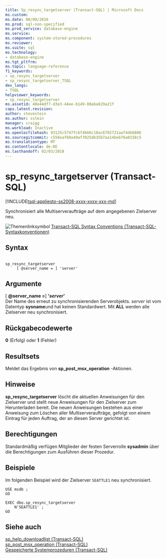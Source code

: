 ```yaml
---
title: Sp_resync_targetserver (Transact-SQL) | Microsoft Docs
ms.custom: 
ms.date: 08/09/2016
ms.prod: sql-non-specified
ms.prod_service: database-engine
ms.service: 
ms.component: system-stored-procedures
ms.reviewer: 
ms.suite: sql
ms.technology:
- database-engine
ms.tgt_pltfrm: 
ms.topic: language-reference
f1_keywords:
- sp_resync_targetserver
- sp_resync_targetserver_TSQL
dev_langs:
- TSQL
helpviewer_keywords:
- sp_resync_targetserver
ms.assetid: 40e44df7-d3e3-44ee-b149-08aba629a21f
caps.latest.revision: 
author: stevestein
ms.author: sstein
manager: craigg
ms.workload: Inactive
ms.openlocfilehash: 93125c5747fc6f4b66c18ac6702721aaf4db6806
ms.sourcegitcommit: c556eaf60a49af7025db35b7aa14beb76a8158c5
ms.translationtype: MT
ms.contentlocale: de-DE
ms.lasthandoff: 02/03/2018
---
```

# <a name="spresynctargetserver-transact-sql"></a>sp_resync_targetserver (Transact-SQL)
[!INCLUDE[tsql-appliesto-ss2008-xxxx-xxxx-xxx-md](../../includes/tsql-appliesto-ss2008-xxxx-xxxx-xxx-md.md)]

  Synchronisiert alle Multiserveraufträge auf dem angegebenen Zielserver neu.  
  
 ![Themenlinksymbol](../../database-engine/configure-windows/media/topic-link.gif "Topic link icon") [Transact-SQL Syntax Conventions (Transact-SQL-Syntaxkonventionen)](../../t-sql/language-elements/transact-sql-syntax-conventions-transact-sql.md)  
  
## <a name="syntax"></a>Syntax  
  
```  
  
sp_resync_targetserver  
     [ @server_name = ] 'server'  
```  
  
## <a name="arguments"></a>Argumente  
 [ **@server_name =**] **'***server***'**  
 Der Name des erneut zu synchronisierenden Serverobjekts. *server* ist vom Datentyp **sysname**und hat keinen Standardwert. Mit **ALL** werden alle Zielserver neu synchronisiert.  
  
## <a name="return-code-values"></a>Rückgabecodewerte  
 **0** (Erfolg) oder **1** (Fehler)  
  
## <a name="result-sets"></a>Resultsets  
 Meldet das Ergebnis von **sp_post_msx_operation** -Aktionen.  
  
## <a name="remarks"></a>Hinweise  
 **sp_resync_targetserver** löscht die aktuellen Anweisungen für den Zielserver und stellt neue Anweisungen für den Zielserver zum Herunterladen bereit. Die neuen Anweisungen bestehen aus einer Anweisung zum Löschen aller Multiserveraufträge, gefolgt von einem Eintrag für jeden Auftrag, der an diesen Server gerichtet ist.  
  
## <a name="permissions"></a>Berechtigungen  
 Standardmäßig verfügen Mitglieder der festen Serverrolle **sysadmin** über die Berechtigungen zum Ausführen dieser Prozedur.  
  
## <a name="examples"></a>Beispiele  
 Im folgenden Beispiel wird der Zielserver `SEATTLE1` neu synchronisiert.  
  
```  
USE msdb ;  
GO  
  
EXEC dbo.sp_resync_targetserver  
    N'SEATTLE1' ;  
GO  
```  
  
## <a name="see-also"></a>Siehe auch  
 [sp_help_downloadlist &#40;Transact-SQL&#41;](../../relational-databases/system-stored-procedures/sp-help-downloadlist-transact-sql.md)   
 [sp_post_msx_operation &#40;Transact-SQL&#41;](../../relational-databases/system-stored-procedures/sp-post-msx-operation-transact-sql.md)   
 [Gespeicherte Systemprozeduren &#40;Transact-SQL&#41;](../../relational-databases/system-stored-procedures/system-stored-procedures-transact-sql.md)  
  
  

